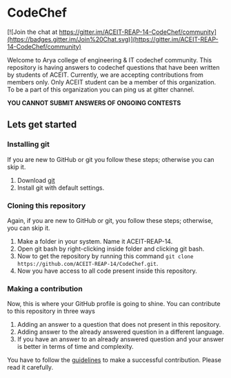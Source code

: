 # CodeChef
[![Join the chat at https://gitter.im/ACEIT-REAP-14-CodeChef/community](https://badges.gitter.im/Join%20Chat.svg)](https://gitter.im/ACEIT-REAP-14-CodeChef/community)

Welcome to Arya college of engineering & IT codechef community. This repository is having answers to codechef questions that have been written by students of ACEIT. Currently, we are accepting contributions from members only. Only ACEIT student can be a member of this organization. To be a part of this organization you can ping us at gitter channel.  

**YOU CANNOT SUBMIT ANSWERS OF ONGOING CONTESTS**

## Lets get started 

### Installing git
If you are new to GitHub or git you follow these steps; otherwise you can skip it.

1. Download [git](https://git-scm.com/)
2. Install git with default settings.

### Cloning this repository
Again, if you are new to GitHub or git, you follow these steps; otherwise, you can skip it.

1. Make a folder in your system. Name it ACEIT-REAP-14. 
2. Open git bash by right-clicking inside folder and clicking git bash.
3. Now to get the repository by running this command ```git clone https://github.com/ACEIT-REAP-14/CodeChef.git```.
4. Now you have access to all code present inside this repository.

### Making a contribution
Now, this is where your GitHub profile is going to shine. You can contribute to this repository in three ways  

1. Adding an answer to a question that does not present in this repository.
2. Adding answer to the already answered question in a different language.
3. If you have an answer to an already answered question and your answer is better in terms of time and complexity.

You have to follow the [guidelines](https://github.com/ACEIT-REAP-14/CodeChef/blob/master/GUIDELINES.md) to make a successful contribution. Please read it carefully.
